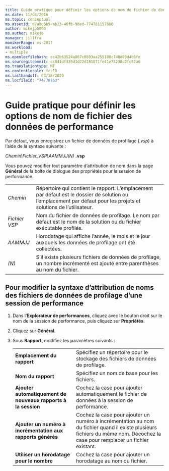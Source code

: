 ```yaml
---
title: Guide pratique pour définir les options de nom de fichier de données de profilage | Microsoft Docs
ms.date: 11/04/2016
ms.topic: conceptual
ms.assetid: d7a8d6b9-ab23-46fb-98ed-774781157860
author: mikejo5000
ms.author: mikejo
manager: jillfra
monikerRange: vs-2017
ms.workload:
- multiple
ms.openlocfilehash: cc42b63524a867c0893aa255180c740d03d4b5fe
ms.sourcegitcommit: cc841df335d1d22d281871fe41e74238d2fc52a6
ms.translationtype: MT
ms.contentlocale: fr-FR
ms.lasthandoff: 03/18/2020
ms.locfileid: "74778763"
---
```

# <a name="how-to-set-performance-data-file-name-options"></a>Guide pratique pour définir les options de nom de fichier des données de performance

Par défaut, vous enregistrez un fichier de données de profilage (.*vsp*) à l’aide de la syntaxe suivante :

*Chemin\Fichier_VSP\AAMMJJ(N)* **.vsp**

Vous pouvez modifier tout paramètre d’attribution de nom dans la page **Général** de la boîte de dialogue des propriétés pour la session de performance.

|||
|-|-|
|*Chemin*|Répertoire qui contient le rapport. L’emplacement par défaut est le dossier de solution ou l’emplacement par défaut pour les projets et solutions de l’utilisateur.|
|*Fichier VSP*|Nom du fichier de données de profilage. Le nom par défaut est le nom de la solution ou du fichier exécutable profilés.|
|*AAMMJJ*|Horodatage qui affiche l’année, le mois et le jour auxquels les données de profilage ont été collectées.|
|*(N)*|S’il existe plusieurs fichiers de données de profilage, un nombre incrémenté est ajouté entre parenthèses au nom du fichier.|

## <a name="to-change-the-naming-syntax-of-the-profiling-data-files-of-a-performance-session"></a>Pour modifier la syntaxe d’attribution de noms des fichiers de données de profilage d’une session de performance

1. Dans l’**Explorateur de performances**, cliquez avec le bouton droit sur le nom de la session de performance, puis cliquez sur **Propriétés**.

2. Cliquez sur **Général**.

3. Sous **Rapport**, modifiez les paramètres suivants :

    |||
    |-|-|
    |**Emplacement du rapport**|Spécifiez un répertoire pour le stockage des fichiers de données de profilage.|
    |**Nom du rapport**|Spécifiez un nom de base pour les fichiers.|
    |**Ajouter automatiquement de nouveaux rapports à la session**|Cochez la case pour ajouter automatiquement le fichier de données à la session de performance.|
    |**Ajouter un numéro à incrémentation aux rapports générés**|Cochez la case pour ajouter un numéro à incrémentation au nom du fichier quand il existe plusieurs fichiers du même nom. Décochez la case pour remplacer un fichier existant.|
    |**Utiliser un horodatage pour le nombre**|Cochez la case pour ajouter un horodatage au nom du fichier.|
